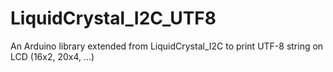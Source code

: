 # LiquidCrystal_I2C_UTF8
An Arduino library extended from LiquidCrystal_I2C to print UTF-8 string on LCD (16x2, 20x4, ...)
